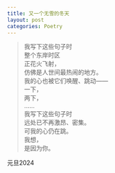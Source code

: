 ```yaml
---
title: 又一个无雪的冬天
layout: post
categories: Poetry
---
```

>我写下这些句子时<br>整个东岸时区<br>正花火飞射，<br>仿佛是人世间最热闹的地方。<br>我的心也被它们唤醒、跳动——<br>一下，<br>两下，<br>……<br>我写下这些句子时<br>远处已不再激昂、密集。<br>可我的心仍在跳。<br>我想，<br>是因为你。

元旦2024